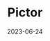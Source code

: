 ---
title: "Pictor"
type: constellation
borders:
  - Caelum
  - Carina
  - Columba
  - Dorado
  - Puppis
  - Volans
date: 2023-06-24
hashtag: pictor
subdivision-of:
  - southern celestial hemisphere
tags:
  - Constellation
---